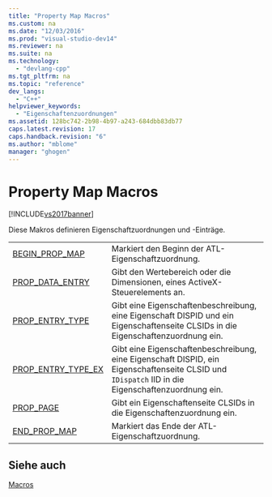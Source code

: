 ```yaml
---
title: "Property Map Macros"
ms.custom: na
ms.date: "12/03/2016"
ms.prod: "visual-studio-dev14"
ms.reviewer: na
ms.suite: na
ms.technology: 
  - "devlang-cpp"
ms.tgt_pltfrm: na
ms.topic: "reference"
dev_langs: 
  - "C++"
helpviewer_keywords: 
  - "Eigenschaftenzuordnungen"
ms.assetid: 128bc742-2b98-4b97-a243-684dbb83db77
caps.latest.revision: 17
caps.handback.revision: "6"
ms.author: "mblome"
manager: "ghogen"
---
```

# Property Map Macros
[!INCLUDE[vs2017banner](../../assembler/inline/includes/vs2017banner.md)]

Diese Makros definieren Eigenschaftzuordnungen und \-Einträge.  
  
|||  
|-|-|  
|[BEGIN\_PROP\_MAP](../Topic/BEGIN_PROP_MAP.md)|Markiert den Beginn der ATL\-Eigenschaftzuordnung.|  
|[PROP\_DATA\_ENTRY](../Topic/PROP_DATA_ENTRY.md)|Gibt den Wertebereich oder die Dimensionen, eines ActiveX\-Steuerelements an.|  
|[PROP\_ENTRY\_TYPE](../Topic/PROP_ENTRY_TYPE.md)|Gibt eine Eigenschaftenbeschreibung, eine Eigenschaft DISPID und ein Eigenschaftenseite CLSIDs in die Eigenschaftenzuordnung ein.|  
|[PROP\_ENTRY\_TYPE\_EX](../Topic/PROP_ENTRY_TYPE_EX.md)|Gibt eine Eigenschaftenbeschreibung, eine Eigenschaft DISPID, ein Eigenschaftenseite CLSID und `IDispatch` IID in die Eigenschaftenzuordnung ein.|  
|[PROP\_PAGE](../Topic/PROP_PAGE.md)|Gibt ein Eigenschaftenseite CLSIDs in die Eigenschaftenzuordnung ein.|  
|[END\_PROP\_MAP](../Topic/END_PROP_MAP.md)|Markiert das Ende der ATL\-Eigenschaftzuordnung.|  
  
## Siehe auch  
 [Macros](../../atl/reference/atl-macros.md)